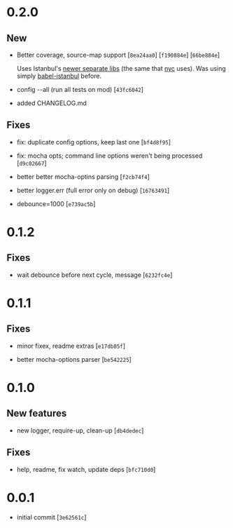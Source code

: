 # 0.2.0

## New

* Better coverage, source-map support
[`8ea24aa0`]
[`f190884e`]
[`66be884e`]

  Uses Istanbul's [newer separate libs](https://github.com/istanbuljs) (the same that [nyc](https://github.com/istanbuljs/nyc) uses). Was using simply [babel-istanbul](https://github.com/jmcriffey/babel-istanbul) before.

* config --all (run all tests on mod)
[`43fc6042`]

* added CHANGELOG.md

## Fixes

* fix: duplicate config options, keep last one
[`bf4d8f95`]

* fix: mocha opts; command line options weren't being processed
[`d9c02667`]

* better better mocha-optins parsing
[`f2cb74f4`]

* better logger.err (full error only on debug)
[`16763491`]

* debounce=1000
[`e739ac5b`]

# 0.1.2

## Fixes

* wait debounce before next cycle, message
[`6232fc4e`]

# 0.1.1

## Fixes

* minor fixex, readme extras
[`e17db85f`]

* better mocha-options parser
[`be542225`]


# 0.1.0

## New features

* new logger, require-up, clean-up
[`db4dedec`]


## Fixes

* help, readme, fix watch, update deps
[`bfc710d0`]



# 0.0.1

* initial commit
[`3e62561c`]



